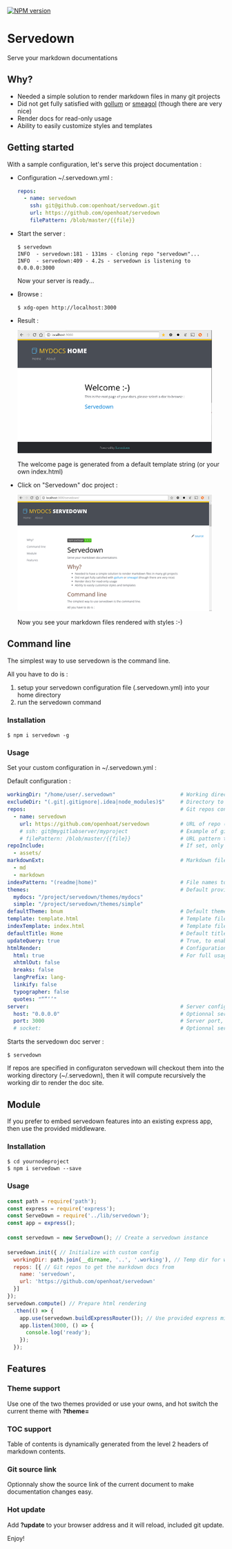 [![NPM version](https://badge.fury.io/js/servedown.svg)](http://badge.fury.io/js/servedown)

# Servedown

Serve your markdown documentations

## Why?

- Needed a simple solution to render markdown files in many git projects
- Did not get fully satisfied with [gollum](https://github.com/gollum/gollum) or [smeagol](https://github.com/rubyworks/smeagol) (though there are very nice)
- Render docs for read-only usage
- Ability to easily customize styles and templates 

## Getting started

With a sample configuration, let's serve this project documentation :

- Configuration ~/.servedown.yml :

    ```yml
    repos:
      - name: servedown
        ssh: git@github.com:openhoat/servedown.git
        url: https://github.com/openhoat/servedown
        filePattern: /blob/master/{{file}}
    ```

- Start the server :

    ```shell
    $ servedown
    INFO  - servedown:181 - 131ms - cloning repo "servedown"...
    INFO  - servedown:409 - 4.2s - servedown is listening to 0.0.0.0:3000
    ```

    Now your server is ready...

- Browse :

    ```shell
    $ xdg-open http://localhost:3000
    ```

- Result :

    <img title="Welcome page" src="samples/screenshot1.png" width="450">

    The welcome page is generated from a default template string (or your own index.html)

- Click on "Servedown" doc project :

    <img title="Servedown README" src="samples/screenshot2.png" width="450">

    Now you see your markdown files rendered with styles :-)
 
## Command line

The simplest way to use servedown is the command line.

All you have to do is :

1. setup your servedown configuration file (.servedown.yml) into your home directory
2. run the servedown command

### Installation

```shell
$ npm i servedown -g
```

### Usage

Set your custom configuration in ~/.servedown.yml :

Default configuration :

```yaml
workingDir: "/home/user/.servedown"                     # Working directory where git repos are checked out
excludeDir: "(.git|.gitignore|.idea|node_modules)$"     # Directory to exclude from scan
repos:                                                  # Git repos containing markdown files to serve
  - name: servedown
    url: https://github.com/openhoat/servedown          # URL of repo (used for source link, and when ssh is not used)
    # ssh: git@mygitlabserver/myproject                 # Example of gitlab ssh URL
    # filePattern: /blob/master/{{file}}                # URL pattern to directly link the file source
repoInclude:                                            # If set, only fetch the specified directories (faster git clone)
  - assets/
markdownExt:                                            # Markdown file extensions to match while scanning (no reason to change)
  - md
  - markdown
indexPattern: "(readme|home)"                           # File names to consider as index for browsing
themes:                                                 # Default provided themes (feel free to add yours)
  mydocs: "/project/servedown/themes/mydocs"
  simple: "/project/servedown/themes/simple"
defaultTheme: bnum                                      # Default theme name (ovverride in browser with ?theme=)
template: template.html                                 # Template file name to render html
indexTemplate: index.html                               # Template file name to render root page
defaultTitle: Home                                      # Default title (for example, used in root page)
updateQuery: true                                       # True, to enable hot update support (?update in browser) 
htmlRender:                                             # Configuration to use to convert md to html
  html: true                                            # For full usage information please see https://github.com/chjj/marked
  xhtmlOut: false
  breaks: false
  langPrefix: lang-
  linkify: false
  typographer: false
  quotes: "“”‘’"
server:                                                 # Server configuration : used only from command line
  host: "0.0.0.0"                                       # Optionnal server host to listen
  port: 3000                                            # Server port, overrided by SERVEDOWN_PORT environment variable
  # socket:                                             # Optionnal server *nix socket, overrided by SERVEDOWN_SOCKET environment variable (is set, port and host are ignored)
```

Starts the servedown doc server :

```shell
$ servedown
```

If repos are specified in configuraton servedown will checkout them into the working directory (~/.servedown), then it will compute recursively the working dir to render the doc site.

## Module

If you prefer to embed servedown features into an existing express app, then use the provided middleware.

### Installation

```shell
$ cd yournodeproject
$ npm i servedown --save
```

### Usage

```javascript
const path = require('path');
const express = require('express');
const ServeDown = require('../lib/servedown');
const app = express();

const servedown = new ServeDown(); // Create a servedown instance

servedown.init({ // Initialize with custom config
  workingDir: path.join(__dirname, '..', '.working'), // Temp dir for working copies
  repos: [{ // Git repos to get the markdown docs from
    name: 'servedown',
    url: 'https://github.com/openhoat/servedown'
  }]
});
servedown.compute() // Prepare html rendering
  .then(() => {
    app.use(servedown.buildExpressRouter()); // Use provided express middleware
    app.listen(3000, () => {
      console.log('ready');
    });
  });
```

## Features

### Theme support
 
Use one of the two themes provided or use your owns, and hot switch the current theme with **?theme=**

### TOC support
 
Table of contents is dynamically generated from the level 2 headers of markdown contents.

### Git source link

Optionnaly show the source link of the current document to make documentation changes easy.

### Hot update

Add **?update** to your browser address and it will reload, included git update.

Enjoy!
